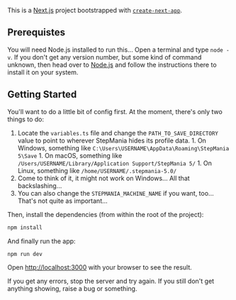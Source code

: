 This is a [Next.js](https://nextjs.org/) project bootstrapped with [`create-next-app`](https://github.com/vercel/next.js/tree/canary/packages/create-next-app).
## Prerequistes

You will need Node.js installed to run this... Open a terminal and type `node -v`. If you don't get any version number, but some kind of command unknown, then head over to [Node.js](https://nodejs.org) and follow the instructions there to install it on your system.

## Getting Started

You'll want to do a little bit of config first. At the moment, there's only two things to do:

1. Locate the `variables.ts` file and change the `PATH_TO_SAVE_DIRECTORY` value to point to wherever StepMania hides its profile data.
       1. On Windows, something like `C:\Users\USERNAME\AppData\Roaming\StepMania 5\Save`
       1. On macOS, something like `/Users/USERNAME/Library/Application Support/StepMania 5/`
       1. On Linux, something like `/home/USERNAME/.stepmania-5.0/`
1. Come to think of it, it might not work on Windows... All that backslashing...
1. You can also change the `STEPMANIA_MACHINE_NAME` if you want, too... That's not quite as important...

Then, install the dependencies (from within the root of the project):

```bash
npm install
````

And finally run the app:

```bash
npm run dev
```

Open [http://localhost:3000](http://localhost:3000) with your browser to see the result.

If you get any errors, stop the server and try again. If you still don't get anything showing, raise a bug or something.
